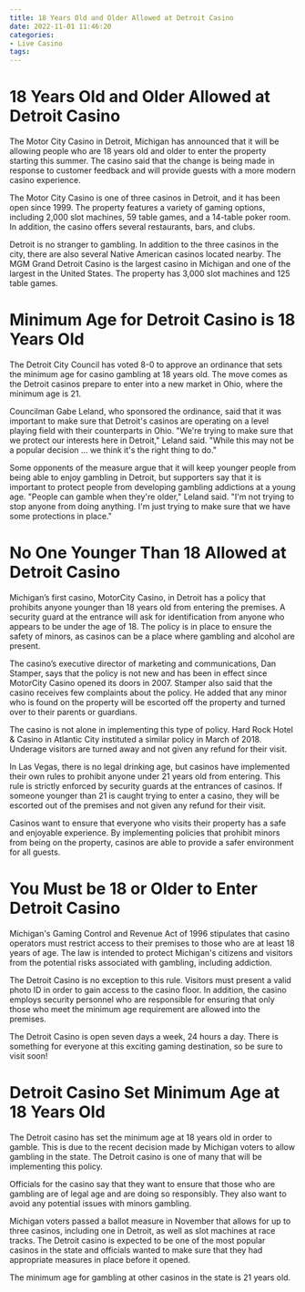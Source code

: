```yaml
---
title: 18 Years Old and Older Allowed at Detroit Casino
date: 2022-11-01 11:46:20
categories:
- Live Casino
tags:
---
```



#  18 Years Old and Older Allowed at Detroit Casino

The Motor City Casino in Detroit, Michigan has announced that it will be allowing people who are 18 years old and older to enter the property starting this summer. The casino said that the change is being made in response to customer feedback and will provide guests with a more modern casino experience.

The Motor City Casino is one of three casinos in Detroit, and it has been open since 1999. The property features a variety of gaming options, including 2,000 slot machines, 59 table games, and a 14-table poker room. In addition, the casino offers several restaurants, bars, and clubs.

Detroit is no stranger to gambling. In addition to the three casinos in the city, there are also several Native American casinos located nearby. The MGM Grand Detroit Casino is the largest casino in Michigan and one of the largest in the United States. The property has 3,000 slot machines and 125 table games.

#  Minimum Age for Detroit Casino is 18 Years Old

The Detroit City Council has voted 8-0 to approve an ordinance that sets the minimum age for casino gambling at 18 years old. The move comes as the Detroit casinos prepare to enter into a new market in Ohio, where the minimum age is 21.

Councilman Gabe Leland, who sponsored the ordinance, said that it was important to make sure that Detroit's casinos are operating on a level playing field with their counterparts in Ohio. "We're trying to make sure that we protect our interests here in Detroit," Leland said. "While this may not be a popular decision … we think it's the right thing to do."

Some opponents of the measure argue that it will keep younger people from being able to enjoy gambling in Detroit, but supporters say that it is important to protect people from developing gambling addictions at a young age. "People can gamble when they're older," Leland said. "I'm not trying to stop anyone from doing anything. I'm just trying to make sure that we have some protections in place."

#  No One Younger Than 18 Allowed at Detroit Casino

Michigan’s first casino, MotorCity Casino, in Detroit has a policy that prohibits anyone younger than 18 years old from entering the premises. A security guard at the entrance will ask for identification from anyone who appears to be under the age of 18. The policy is in place to ensure the safety of minors, as casinos can be a place where gambling and alcohol are present.

The casino’s executive director of marketing and communications, Dan Stamper, says that the policy is not new and has been in effect since MotorCity Casino opened its doors in 2007. Stamper also said that the casino receives few complaints about the policy. He added that any minor who is found on the property will be escorted off the property and turned over to their parents or guardians.

The casino is not alone in implementing this type of policy. Hard Rock Hotel & Casino in Atlantic City instituted a similar policy in March of 2018. Underage visitors are turned away and not given any refund for their visit.

In Las Vegas, there is no legal drinking age, but casinos have implemented their own rules to prohibit anyone under 21 years old from entering. This rule is strictly enforced by security guards at the entrances of casinos. If someone younger than 21 is caught trying to enter a casino, they will be escorted out of the premises and not given any refund for their visit.

Casinos want to ensure that everyone who visits their property has a safe and enjoyable experience. By implementing policies that prohibit minors from being on the property, casinos are able to provide a safer environment for all guests.

#  You Must be 18 or Older to Enter Detroit Casino

Michigan's Gaming Control and Revenue Act of 1996 stipulates that casino operators must restrict access to their premises to those who are at least 18 years of age. The law is intended to protect Michigan's citizens and visitors from the potential risks associated with gambling, including addiction.

The Detroit Casino is no exception to this rule. Visitors must present a valid photo ID in order to gain access to the casino floor. In addition, the casino employs security personnel who are responsible for ensuring that only those who meet the minimum age requirement are allowed into the premises.

The Detroit Casino is open seven days a week, 24 hours a day. There is something for everyone at this exciting gaming destination, so be sure to visit soon!

#  Detroit Casino Set Minimum Age at 18 Years Old

The Detroit casino has set the minimum age at 18 years old in order to gamble. This is due to the recent decision made by Michigan voters to allow gambling in the state. The Detroit casino is one of many that will be implementing this policy.

Officials for the casino say that they want to ensure that those who are gambling are of legal age and are doing so responsibly. They also want to avoid any potential issues with minors gambling.

Michigan voters passed a ballot measure in November that allows for up to three casinos, including one in Detroit, as well as slot machines at race tracks. The Detroit casino is expected to be one of the most popular casinos in the state and officials wanted to make sure that they had appropriate measures in place before it opened.

The minimum age for gambling at other casinos in the state is 21 years old.